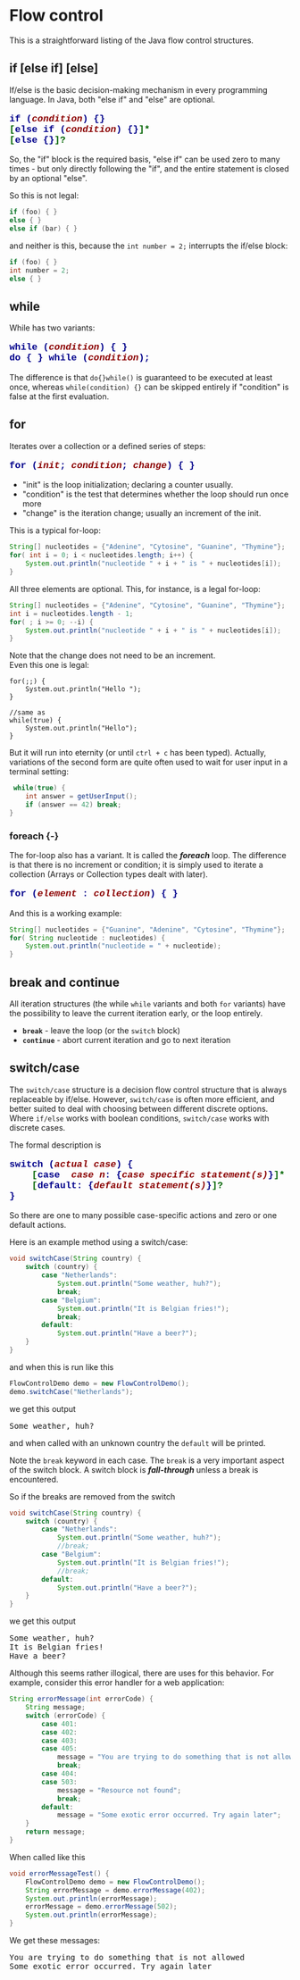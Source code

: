 # Flow control

This is a straightforward listing of the Java flow control structures.

## if [else if] [else]

If/else is the basic decision-making mechanism in every programming language. 
In Java, both "else if" and "else" are optional.

<pre style="color:darkblue;font-weight:bold;font-family:courier;font-size:1.2em;">
if (<span style="color:darkred;font-style:italic;">condition</span>) {} 
<span style="color:darkgreen;">[</span>else if (<span style="color:darkred;font-style:italic;">condition</span>) {}<span style="color:darkgreen;">]*</span>
<span style="color:darkgreen;">[</span>else {}<span style="color:darkgreen;">]?</span>
</pre>

So, the "if" block is the required basis, "else if" can be used zero to many times - but only directly following the "if", and the entire statement is closed by an optional "else".

So this is not legal:

```java
if (foo) { }
else { }
else if (bar) { }
```

and neither is this, because the `int number = 2;` interrupts the if/else block:

```java
if (foo) { }
int number = 2;
else { }
```

## while

While has two variants:

<pre style="color:darkblue;font-weight:bold;font-family:courier;font-size:1.2em;">
while (<span style="color:darkred;font-style:italic;">condition</span>) { } 
do { } while (<span style="color:darkred;font-style:italic;">condition</span>);
</pre>

The difference is that `do{}while()` is guaranteed to be executed at least once, whereas `while(condition) {}` can be skipped entirely if "condition" is false at the first evaluation.

## for

Iterates over a collection or a defined series of steps:

<pre style="color:darkblue;font-weight:bold;font-family:courier;font-size:1.2em;">
for (<span style="color:darkred;font-style:italic;">init</span>; <span style="color:darkred;font-style:italic;">condition</span>; <span style="color:darkred;font-style:italic;">change</span>) { } 
</pre>

- "init" is the loop initialization; declaring a counter usually.
- "condition" is the test that determines whether the loop should run once more
- "change" is the iteration change; usually an increment of the init.

This is a typical for-loop:

```java
String[] nucleotides = {"Adenine", "Cytosine", "Guanine", "Thymine"};
for( int i = 0; i < nucleotides.length; i++) {
    System.out.println("nucleotide " + i + " is " + nucleotides[i]);
}
```

All three elements are optional. This, for instance, is a legal for-loop:

```java
String[] nucleotides = {"Adenine", "Cytosine", "Guanine", "Thymine"};
int i = nucleotides.length - 1;
for( ; i >= 0; --i) {
    System.out.println("nucleotide " + i + " is " + nucleotides[i]);
}
```

Note that the change does not need to be an increment.  
Even this one is legal:

```
for(;;) {
    System.out.println("Hello ");
}

//same as 
while(true) {
    System.out.println("Hello");
}
```

But it will run into eternity (or until `ctrl + c` has been typed). Actually, variations of the second form 
are quite often used to wait for user input in a terminal setting:

```java
 while(true) {
    int answer = getUserInput();
    if (answer == 42) break;
}
```

### foreach {-}

The for-loop also has a variant. It is called the **_foreach_** loop. The difference is that there is no increment or condition; it is simply used to iterate a collection (Arrays or Collection types dealt with later).

<pre style="color:darkblue;font-weight:bold;font-family:courier;font-size:1.2em;">
for (<span style="color:darkred;font-style:italic;">element</span> : <span style="color:darkred;font-style:italic;">collection</span>) { } 
</pre>

And this is a working example:

```java
String[] nucleotides = {"Guanine", "Adenine", "Cytosine", "Thymine"};
for( String nucleotide : nucleotides) {
    System.out.println("nucleotide = " + nucleotide);
}
```


## break and continue

All iteration structures (the while `while` variants and both `for` variants) have the possibility to leave the current iteration early, or the loop entirely.

- **`break`** - leave the loop (or the `switch` block)
- **`continue`** - abort current iteration and go to next iteration


## switch/case

The `switch/case` structure is a decision flow control structure that is always replaceable by if/else. However, 
`switch/case` is often more efficient, and better suited to deal with choosing between different discrete options.
Where `if/else` works with boolean conditions, `switch/case` works with discrete cases.

The formal description is

<pre style="color:darkblue;font-weight:bold;font-family:courier;font-size:1.2em;">
switch (<span style="color:darkred;font-style:italic;">actual case</span>) {
    <span style="color:darkgreen;">[</span>case <span style="color:darkred;font-style:italic;"> case n</span>: {<span style="color:darkred;font-style:italic;">case specific statement(s)</span>}<span style="color:darkgreen;">]*</span>
    <span style="color:darkgreen;">[</span>default: {<span style="color:darkred;font-style:italic;">default statement(s)</span>}<span style="color:darkgreen;">]?</span>
}
</pre>

So there are one to many possible case-specific actions and zero or one default actions. 

Here is an example method using a switch/case:

```java
void switchCase(String country) {
    switch (country) {
        case "Netherlands":
            System.out.println("Some weather, huh?");
            break;
        case "Belgium":
            System.out.println("It is Belgian fries!");
            break;
        default:
            System.out.println("Have a beer?");
    }
}
```

and when this is run like this

```java
FlowControlDemo demo = new FlowControlDemo();
demo.switchCase("Netherlands");
```

we get this output

<pre class="console_out">
Some weather, huh?
</pre>

and when called with an unknown country the `default` will be printed.

Note the `break` keyword in each case. The `break` is a very important aspect of the switch block. 
A switch block is **_fall-through_** unless a break is encountered.

So if the breaks are removed from the switch


```java
void switchCase(String country) {
    switch (country) {
        case "Netherlands":
            System.out.println("Some weather, huh?");
            //break;
        case "Belgium":
            System.out.println("It is Belgian fries!");
            //break;
        default:
            System.out.println("Have a beer?");
    }
}
```

we get this output

<pre class="console_out">
Some weather, huh?
It is Belgian fries!
Have a beer?
</pre>

Although this seems rather illogical, there are uses for this behavior. For example, consider this error
handler for a web application:

```java
String errorMessage(int errorCode) {
    String message;
    switch (errorCode) {
        case 401:
        case 402:
        case 403:
        case 405:
            message = "You are trying to do something that is not allowed";
            break;
        case 404:
        case 503:
            message = "Resource not found";
            break;
        default:
            message = "Some exotic error occurred. Try again later";
    }
    return message;
}
```

When called like this

```java
void errorMessageTest() {
    FlowControlDemo demo = new FlowControlDemo();
    String errorMessage = demo.errorMessage(402);
    System.out.println(errorMessage);
    errorMessage = demo.errorMessage(502);
    System.out.println(errorMessage);
}
```

We get these messages: 

<pre class="console_out">
You are trying to do something that is not allowed
Some exotic error occurred. Try again later
</pre>


